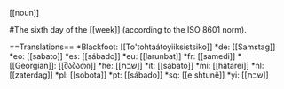 [[noun]]

#The sixth day of the [[week]] (according to the ISO 8601 norm).

==Translations==
*Blackfoot: [[To'tohtáátoyiiksistsiko]]
*de: [[Samstag]]
*eo: [[sabato]]
*es: [[sábado]]
*eu: [[larunbat]]
*fr: [[samedi]]
*[[Georgian]]: [[შაბათი]]
*he: [[שבת]]
*it: [[sabato]]
*mi: [[hätarei]]
*nl: [[zaterdag]]
*pl: [[sobota]]
*pt: [[s&aacute;bado]]
*sq: [[e shtunë]]
*yi: [[שבת]]